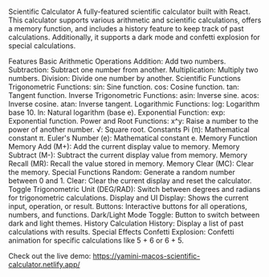 Scientific Calculator
A fully-featured scientific calculator built with React. This calculator supports various arithmetic and scientific calculations, offers a memory function, and includes a history feature to keep track of past calculations. Additionally, it supports a dark mode and confetti explosion for special calculations.

Features
Basic Arithmetic Operations
Addition: Add two numbers.
Subtraction: Subtract one number from another.
Multiplication: Multiply two numbers.
Division: Divide one number by another.
Scientific Functions
Trigonometric Functions:
sin: Sine function.
cos: Cosine function.
tan: Tangent function.
Inverse Trigonometric Functions:
asin: Inverse sine.
acos: Inverse cosine.
atan: Inverse tangent.
Logarithmic Functions:
log: Logarithm base 10.
ln: Natural logarithm (base e).
Exponential Function:
exp: Exponential function.
Power and Root Functions:
x^y: Raise a number to the power of another number.
√: Square root.
Constants
Pi (π): Mathematical constant π.
Euler's Number (e): Mathematical constant e.
Memory Function
Memory Add (M+): Add the current display value to memory.
Memory Subtract (M-): Subtract the current display value from memory.
Memory Recall (MR): Recall the value stored in memory.
Memory Clear (MC): Clear the memory.
Special Functions
Random: Generate a random number between 0 and 1.
Clear: Clear the current display and reset the calculator.
Toggle Trigonometric Unit (DEG/RAD): Switch between degrees and radians for trigonometric calculations.
Display and UI
Display: Shows the current input, operation, or result.
Buttons: Interactive buttons for all operations, numbers, and functions.
Dark/Light Mode Toggle: Button to switch between dark and light themes.
History
Calculation History: Display a list of past calculations with results.
Special Effects
Confetti Explosion: Confetti animation for specific calculations like 5 + 6 or 6 + 5.

Check out the live demo: https://yamini-macos-scientific-calculator.netlify.app/


